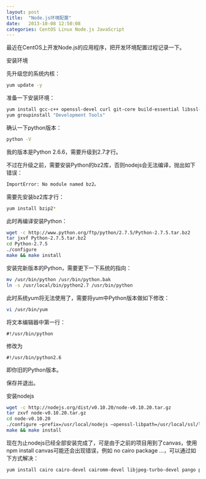 ```yaml
---
layout: post
title:  "Node.js环境配置"
date:   2013-10-08 12:50:08
categories: CentOS Linux Node.js JavaScript
---
```

最近在CentOS上开发Node.js的应用程序，把开发环境配置过程记录一下。

安装环境

先升级您的系统内核：
```bash
yum update -y
```

准备一下安装环境：
```bash
yum install gcc-c++ openssl-devel curl git-core build-essential libssl-dev  
yum groupinstall "Development Tools"
```

确认一下python版本：
```bash
python -V
```

我的版本是Python 2.6.6，需要升级到2.7才行。

不过在升级之前，需要安装Python的bz2库，否则nodejs会无法编译，抛出如下错误：
```bash
ImportError: No module named bz2。
```

需要先安装bz2库才行：
```bash
yum install bzip2*
```

此时再编译安装Python：
```bash
wget -c http://www.python.org/ftp/python/2.7.5/Python-2.7.5.tar.bz2  
tar jxvf Python-2.7.5.tar.bz2  
cd Python-2.7.5  
./configure
make && make install
```

安装完新版本的Python，需要更下一下系统的指向：
```bash
mv /usr/bin/python /usr/bin/python.bak  
ln -s /usr/local/bin/python2.7 /usr/bin/python
```

此时系统yum将无法使用了，需要将yum中Python版本做如下修改：
```bash
vi /usr/bin/yum
```

将文本编辑器中第一行：
```
#!/usr/bin/python
```

修改为
```
#!/usr/bin/python2.6
```

即你旧的Python版本。

保存并退出。

安装nodejs
```bash
wget -c http://nodejs.org/dist/v0.10.20/node-v0.10.20.tar.gz  
tar zxvf node-v0.10.20.tar.gz  
cd node-v0.10.20  
./configure –prefix=/usr/local/nodejs –openssl-libpath=/usr/local/ssl/lib/ –openssl-includes=/usr/local/ssl/include/
make && make install
```

现在为止nodejs已经全部安装完成了，可是由于之前的项目用到了canvas，使用npm install canvas可能还会出现错误，例如 no cairo package ...，可以通过如下方式解决：
```bash
yum install cairo cairo-devel cairomm-devel libjpeg-turbo-devel pango pango-devel pangomm pangomm-devel giflib-devel
```